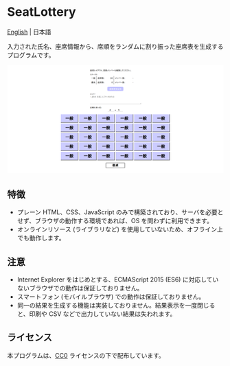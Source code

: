 # SeatLottery

[English](./README.md) | 日本語

入力された氏名、座席情報から、席順をランダムに割り振った座席表を生成するプログラムです。

![Screen - Top](./usage/images-ja/screen-ja-1-top.png)

## 特徴

* プレーン HTML、CSS、JavaScript のみで構築されており、サーバを必要とせず、ブラウザの動作する環境であれば、OS を問わずに利用できます。
* オンラインリソース (ライブラリなど) を使用していないため、オフライン上でも動作します。

## 注意

* Internet Explorer をはじめとする、ECMAScript 2015 (ES6) に対応していないブラウザでの動作は保証しておりません。
* スマートフォン (モバイルブラウザ) での動作は保証しておりません。
* 同一の結果を生成する機能は実装しておりません。結果表示を一度閉じると、印刷や CSV などで出力していない結果は失われます。

## ライセンス

本プログラムは、[CC0](./LICENSE) ライセンスの下で配布しています。
